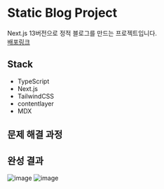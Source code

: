 # Static Blog Project
Next.js 13버전으로 정적 블로그를 만드는 프로젝트입니다. <br />
<a href='https://static-blog-project.vercel.app' target="_blank">배포링크</a>

## Stack
- TypeScript
- Next.js
- TailwindCSS
- contentlayer
- MDX

## 문제 해결 과정

## 완성 결과
![image](https://github.com/TaeWooKim-SCH/Static-Blog-Project/assets/79956107/01903e37-de11-42d5-8779-877972ed6434)
![image](https://github.com/TaeWooKim-SCH/Static-Blog-Project/assets/79956107/f50e7ad5-b53c-442f-b735-324a2399a17f)

